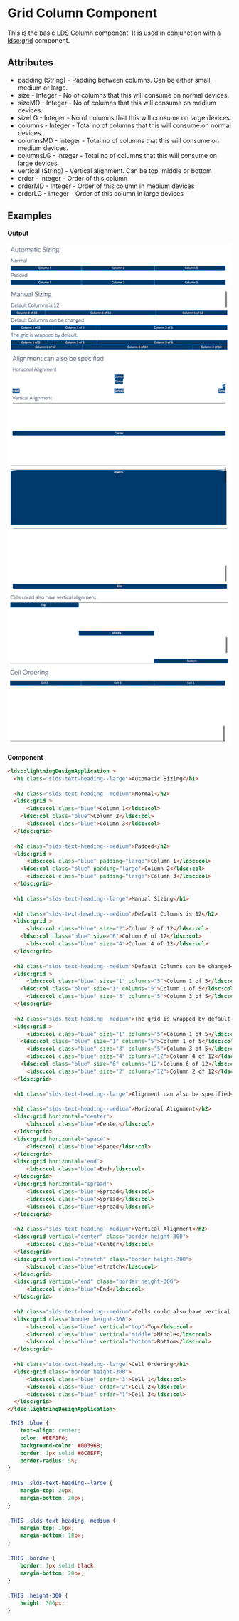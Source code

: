 # Grid Column Component

This is the basic LDS Column component. It is used in conjunction with a [ldsc:grid](grid.md) component.

## Attributes
- padding	(String) - Padding between columns. Can be either small, medium or large.
- size - Integer - No of columns that this will consume on normal devices.
- sizeMD - Integer - No of columns that this will consume on medium devices.
- sizeLG - Integer - No of columns that this will consume on large devices.
- columns - Integer - Total no of columns that this will consume on normal devices.
- columnsMD - Integer - Total no of columns that this will consume on medium devices.
- columnsLG - Integer - Total no of columns that this will consume on large devices.
- vertical (String) -	Vertical alignment. Can be top, middle or bottom
- order - Integer - Order of this column
- orderMD - Integer - Order of this column in medium devices
- orderLG - Integer - Order of this column in large devices

## Examples

**Output**

![Grid 1 image](images/grid1.png)
![Grid 2 image](images/grid2.png)
![Grid 3 image](images/grid3.png)
![Grid 4 image](images/grid4.png)
![Grid 5 image](images/grid5.png)
![Grid 4 image](images/grid6.png)
![Grid 4 image](images/grid7.png)

**Component**
```html
<ldsc:lightningDesignApplication >
  <h1 class="slds-text-heading--large">Automatic Sizing</h1>

  <h2 class="slds-text-heading--medium">Normal</h2>
  <ldsc:grid >
      <ldsc:col class="blue">Column 1</ldsc:col>
  	<ldsc:col class="blue">Column 2</ldsc:col>
      <ldsc:col class="blue">Column 3</ldsc:col>
  </ldsc:grid>

  <h2 class="slds-text-heading--medium">Padded</h2>
  <ldsc:grid >
      <ldsc:col class="blue" padding="large">Column 1</ldsc:col>
  	<ldsc:col class="blue" padding="large">Column 2</ldsc:col>
      <ldsc:col class="blue" padding="large">Column 3</ldsc:col>
  </ldsc:grid>

  <h1 class="slds-text-heading--large">Manual Sizing</h1>

  <h2 class="slds-text-heading--medium">Default Columns is 12</h2>
  <ldsc:grid >
      <ldsc:col class="blue" size="2">Column 2 of 12</ldsc:col>
  	<ldsc:col class="blue" size="6">Column 6 of 12</ldsc:col>
      <ldsc:col class="blue" size="4">Column 4 of 12</ldsc:col>
  </ldsc:grid>

  <h2 class="slds-text-heading--medium">Default Columns can be changed</h2>
  <ldsc:grid >
      <ldsc:col class="blue" size="1" columns="5">Column 1 of 5</ldsc:col>
  	<ldsc:col class="blue" size="1" columns="5">Column 1 of 5</ldsc:col>
      <ldsc:col class="blue" size="3" columns="5">Column 3 of 5</ldsc:col>
  </ldsc:grid>

  <h2 class="slds-text-heading--medium">The grid is wrapped by default.</h2>
  <ldsc:grid >
      <ldsc:col class="blue" size="1" columns="5">Column 1 of 5</ldsc:col>
  	<ldsc:col class="blue" size="1" columns="5">Column 1 of 5</ldsc:col>
      <ldsc:col class="blue" size="3" columns="5">Column 3 of 5</ldsc:col>
      <ldsc:col class="blue" size="4" columns="12">Column 4 of 12</ldsc:col>
  	<ldsc:col class="blue" size="6" columns="12">Column 6 of 12</ldsc:col>
      <ldsc:col class="blue" size="2" columns="12">Column 2 of 12</ldsc:col>
  </ldsc:grid>

  <h1 class="slds-text-heading--large">Alignment can also be specified</h1>

  <h2 class="slds-text-heading--medium">Horizonal Alignment</h2>
  <ldsc:grid horizontal="center">
      <ldsc:col class="blue">Center</ldsc:col>
  </ldsc:grid>
  <ldsc:grid horizontal="space">
      <ldsc:col class="blue">Space</ldsc:col>
  </ldsc:grid>
  <ldsc:grid horizontal="end">
      <ldsc:col class="blue">End</ldsc:col>
  </ldsc:grid>
  <ldsc:grid horizontal="spread">
      <ldsc:col class="blue">Spread</ldsc:col>
      <ldsc:col class="blue">Spread</ldsc:col>
      <ldsc:col class="blue">Spread</ldsc:col>
  </ldsc:grid>

  <h2 class="slds-text-heading--medium">Vertical Alignment</h2>
  <ldsc:grid vertical="center" class="border height-300">
      <ldsc:col class="blue">Center</ldsc:col>
  </ldsc:grid>
  <ldsc:grid vertical="stretch" class="border height-300">
      <ldsc:col class="blue">stretch</ldsc:col>
  </ldsc:grid>
  <ldsc:grid vertical="end" class="border height-300">
      <ldsc:col class="blue">End</ldsc:col>
  </ldsc:grid>

  <h2 class="slds-text-heading--medium">Cells could also have vertical alignment.</h2>
  <ldsc:grid class="border height-300">
      <ldsc:col class="blue" vertical="top">Top</ldsc:col>
      <ldsc:col class="blue" vertical="middle">Middle</ldsc:col>
      <ldsc:col class="blue" vertical="bottom">Bottom</ldsc:col>
  </ldsc:grid>

  <h1 class="slds-text-heading--large">Cell Ordering</h1>
  <ldsc:grid class="border height-300">
      <ldsc:col class="blue" order="3">Cell 1</ldsc:col>
      <ldsc:col class="blue" order="2">Cell 2</ldsc:col>
      <ldsc:col class="blue" order="1">Cell 3</ldsc:col>
  </ldsc:grid>
</ldsc:lightningDesignApplication>
```

```css
.THIS .blue {
    text-align: center;
    color: #EEF1F6;
    background-color: #00396B;
    border: 1px solid #0C8EFF;
    border-radius: 5%;
}

.THIS .slds-text-heading--large {
    margin-top: 20px;
    margin-bottom: 20px;
}

.THIS .slds-text-heading--medium {
    margin-top: 10px;
    margin-bottom: 10px;
}

.THIS .border {
    border: 1px solid black;
    margin-bottom: 20px;
}

.THIS .height-300 {
    height: 300px;
}
```
